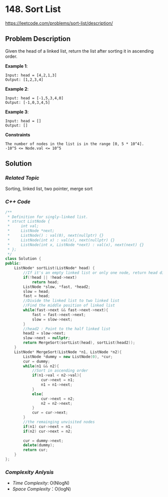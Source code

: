# 148. Sort List
https://leetcode.com/problems/sort-list/description/

## Problem Description

Given the head of a linked list, return the list after sorting it in ascending order.



**Example 1**:
```
Input: head = [4,2,1,3]
Output: [1,2,3,4]
```
**Example 2**:
```
Input: head = [-1,5,3,4,0]
Output: [-1,0,3,4,5]
```
**Example 3**:
```
Input: head = []
Output: []
```

**Constraints**
```
The number of nodes in the list is in the range [0, 5 * 10^4].
-10^5 <= Node.val <= 10^5
```

## Solution

### _Related Topic_
   Sorting, linked list, two pointer, merge sort

### _C++ Code_
```cpp
/**
 * Definition for singly-linked list.
 * struct ListNode {
 *     int val;
 *     ListNode *next;
 *     ListNode() : val(0), next(nullptr) {}
 *     ListNode(int x) : val(x), next(nullptr) {}
 *     ListNode(int x, ListNode *next) : val(x), next(next) {}
 * };
 */
class Solution {
public:
    ListNode* sortList(ListNode* head) {
        //If it's an empty linked list or only one node, return head directly
        if(!head || !head->next)
            return head;
        ListNode *slow, *fast, *head2;
        slow = head;
        fast = head;
        //Divide the linked list to two linked list
        //Find the middle position of linked list
        while(fast->next && fast->next->next){
            fast = fast->next->next;
            slow = slow->next;
        }
        //head2 : Point to the half linked list
        head2 = slow->next;
        slow->next = nullptr;
        return MergeSort(sortList(head), sortList(head2));
    }
    ListNode* MergeSort(ListNode *n1, ListNode *n2){
        ListNode *dummy = new ListNode(0), *cur;
        cur = dummy;
        while(n1 && n2){
            //Sort in ascending order
            if(n1->val < n2->val){
                cur->next = n1;
                n1 = n1->next;
            }
            else{
                cur->next = n2;
                n2 = n2->next;
            }
            cur = cur->next;
        }
        //the remainging unvisited nodes
        if(n1) cur->next = n1;
        if(n2) cur->next = n2;
        
        cur = dummy->next;
        delete(dummy);
        return cur;
    }
};
```

### _Complexity Anlysis_
- _Time Complexity_: O(NlogN)
- _Space Complexity_：O(logN)
